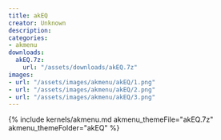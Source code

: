 ```yaml
---
title: akEQ
creator: Unknown
description: 
categories:
- akmenu
downloads:
  akEQ.7z:
    url: "/assets/downloads/akEQ.7z"
images:
- url: "/assets/images/akmenu/akEQ/1.png"
- url: "/assets/images/akmenu/akEQ/2.png"
- url: "/assets/images/akmenu/akEQ/3.png"
---
```


{% include kernels/akmenu.md akmenu_themeFile="akEQ.7z" akmenu_themeFolder="akEQ" %}
